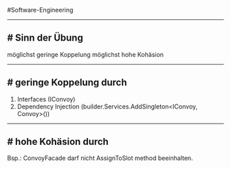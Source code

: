 #Software-Engineering 

---
## # Sinn der Übung

möglichst geringe Koppelung
möglichst hohe Kohäsion

---
## # geringe Koppelung durch

1. Interfaces (IConvoy)
2. Dependency Injection (builder.Services.AddSingleton<IConvoy, Convoy>())

---
## # hohe Kohäsion durch

Bsp.: ConvoyFacade darf nicht AssignToSlot method beeinhalten.

